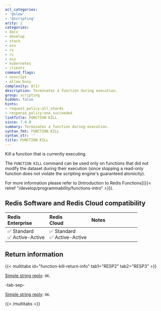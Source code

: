 ```yaml
---
acl_categories:
- '@slow'
- '@scripting'
arity: 2
categories:
- docs
- develop
- stack
- oss
- rs
- rc
- oss
- kubernetes
- clients
command_flags:
- noscript
- allow_busy
complexity: O(1)
description: Terminates a function during execution.
group: scripting
hidden: false
hints:
- request_policy:all_shards
- response_policy:one_succeeded
linkTitle: FUNCTION KILL
since: 7.0.0
summary: Terminates a function during execution.
syntax_fmt: FUNCTION KILL
syntax_str: ''
title: FUNCTION KILL
---
```

Kill a function that is currently executing.


The `FUNCTION KILL` command can be used only on functions that did not modify the dataset during their execution (since stopping a read-only function does not violate the scripting engine's guaranteed atomicity).

For more information please refer to [Introduction to Redis Functions]({{< relref "/develop/programmability/functions-intro" >}}).

## Redis Software and Redis Cloud compatibility

| Redis<br />Enterprise | Redis<br />Cloud | <span style="min-width: 9em; display: table-cell">Notes</span> |
|:----------------------|:-----------------|:------|
| <span title="Supported">&#x2705; Standard</span><br /><span title="Supported"><nobr>&#x2705; Active-Active</nobr></span> | <span title="Supported">&#x2705; Standard</span><br /><span title="Supported"><nobr>&#x2705; Active-Active</nobr></span> |  |

## Return information

{{< multitabs id="function-kill-return-info" 
    tab1="RESP2" 
    tab2="RESP3" >}}

[Simple string reply](../../develop/reference/protocol-spec#simple-strings): `OK`.

-tab-sep-

[Simple string reply](../../develop/reference/protocol-spec#simple-strings): `OK`.

{{< /multitabs >}}
